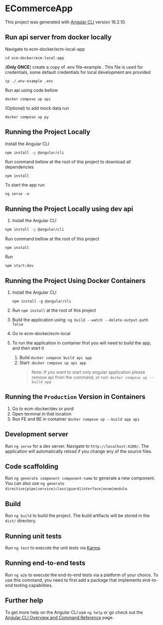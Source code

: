 # ECommerceApp

This project was generated with [Angular CLI](https://github.com/angular/angular-cli) version 16.2.10.

## Run api server from docker locally

Navigate to ecm-docker/ecm-local-app

```shell
cd ecm-docker/ecm-local-app
```

(**Only ONCE**) create a copy of .env file-example . This file is used for credentials, some default credentials for local development are provided

```shell
cp ./.env-example .env
```

Run api using code bellow

```shell
docker compose up api
```

(Optional) to add mock data run

```shell
docker compose up py
```

## Running the Project Locally

Install the Angular CLI

```sh
npm install -g @angular/cli
```

Run command bellow at the root of this project to download all dependencies

```shell
npm install
```

To start the app run

```shell
ng serve -o
```

## Running the Project Locally using dev api

1. Install the Angular CLI

```sh
npm install -g @angular/cli
```

Run command bellow at the root of this project

```shell
npm install
```

Run

```shell
npm start:dev
```

## Running the Project Using Docker Containers

1. Install the Angular CLI

   `npm install -g @angular/cli`

2. Run `npm install` at the root of this project
3. Build the application using: `ng build --watch --delete-output-path false`
4. Go to ecm-docker/ecm-local
5. To run the application in container first you will need to build the app, and then start it
   1. Build `docker compose build api app`
   2. Start: `docker compose up api app`
      > Note: If you want to start only angular application please remove api from the command, or run: `docker compose up --build app`

## Running the `Production` Version in Containers

1. Go to ecm-docker/dev or pord
2. Open terminal in that location
3. Run FE and BE in container `docker compose up --build app api`

## Development server

Run `ng serve` for a dev server. Navigate to `http://localhost:4200/`. The application will automatically reload if you change any of the source files.

## Code scaffolding

Run `ng generate component component-name` to generate a new component. You can also use `ng generate directive|pipe|service|class|guard|interface|enum|module`.

## Build

Run `ng build` to build the project. The build artifacts will be stored in the `dist/` directory.

## Running unit tests

Run `ng test` to execute the unit tests via [Karma](https://karma-runner.github.io).

## Running end-to-end tests

Run `ng e2e` to execute the end-to-end tests via a platform of your choice. To use this command, you need to first add a package that implements end-to-end testing capabilities.

## Further help

To get more help on the Angular CLI use `ng help` or go check out the [Angular CLI Overview and Command Reference](https://angular.io/cli) page.
